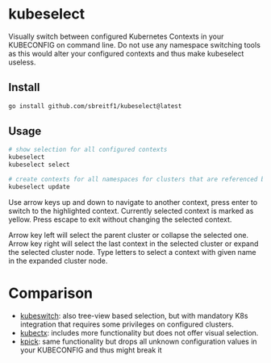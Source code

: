 # kubeselect

Visually switch between configured Kubernetes Contexts in your KUBECONFIG on command line. Do not use any namespace switching tools as this would alter your configured contexts and thus make kubeselect useless.

## Install

```sh
go install github.com/sbreitf1/kubeselect@latest
```

## Usage

```sh
# show selection for all configured contexts
kubeselect
kubeselect select

# create contexts for all namespaces for clusters that are referenced by existing contexts
kubeselect update
```

Use arrow keys up and down to navigate to another context, press enter to switch to the highlighted context. Currently selected context is marked as yellow. Press escape to exit without changing the selected context.

Arrow key left will select the parent cluster or collapse the selected one. Arrow key right will select the last context in the selected cluster or expand the selected cluster node. Type letters to select a context with given name in the expanded cluster node.

# Comparison

- [kubeswitch](https://github.com/danielb42/kubeswitch): also tree-view based selection, but with mandatory K8s integration that requires some privileges on configured clusters.
- [kubectx](https://github.com/ahmetb/kubectx): includes more functionality but does not offer visual selection.
- [kpick](https://github.com/dcaiafa/kpick): same functionality but drops all unknown configuration values in your KUBECONFIG and thus might break it
